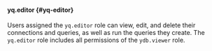 #### yq.editor {#yq-editor}

Users assigned the `yq.editor` role can view, edit, and delete their connections and queries, as well as run the queries they create. The `yq.editor` role includes all permissions of the `ydb.viewer` role.
